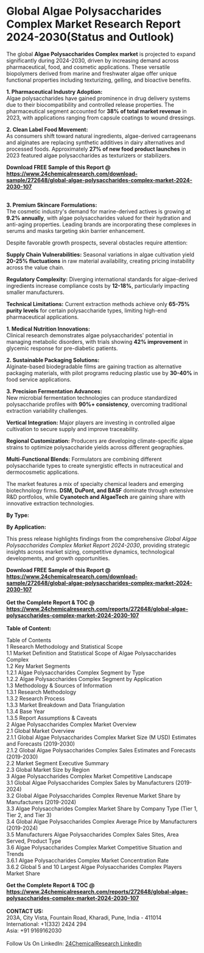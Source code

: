 <h1>Global Algae Polysaccharides Complex Market Research Report 2024-2030(Status and Outlook)</h1><p>The global <strong>Algae Polysaccharides Complex market</strong> is projected to expand significantly during 2024-2030, driven by increasing demand across pharmaceutical, food, and cosmetic applications. These versatile biopolymers derived from marine and freshwater algae offer unique functional properties including texturizing, gelling, and bioactive benefits.</p><p><strong>1. Pharmaceutical Industry Adoption:</strong><br>
Algae polysaccharides have gained prominence in drug delivery systems due to their biocompatibility and controlled release properties. The pharmaceutical segment accounted for <strong>38% of total market revenue</strong> in 2023, with applications ranging from capsule coatings to wound dressings.</p><p><strong>2. Clean Label Food Movement:</strong><br>
As consumers shift toward natural ingredients, algae-derived carrageenans and alginates are replacing synthetic additives in dairy alternatives and processed foods. Approximately <strong>27% of new food product launches</strong> in 2023 featured algae polysaccharides as texturizers or stabilizers.</p><div><b>Download FREE Sample of this Report @ 
            <a href="https://www.24chemicalresearch.com/download-sample/272648/global-algae-polysaccharides-complex-market-2024-2030-107">
            https://www.24chemicalresearch.com/download-sample/272648/global-algae-polysaccharides-complex-market-2024-2030-107</a></b></div><br><p><strong>3. Premium Skincare Formulations:</strong><br>
The cosmetic industry's demand for marine-derived actives is growing at <strong>9.2% annually</strong>, with algae polysaccharides valued for their hydration and anti-aging properties. Leading brands are incorporating these complexes in serums and masks targeting skin barrier enhancement.</p><p>Despite favorable growth prospects, several obstacles require attention:</p><p><strong>Supply Chain Vulnerabilities:</strong> Seasonal variations in algae cultivation yield <strong>20-25% fluctuations</strong> in raw material availability, creating pricing instability across the value chain.</p><p><strong>Regulatory Complexity:</strong> Diverging international standards for algae-derived ingredients increase compliance costs by <strong>12-18%</strong>, particularly impacting smaller manufacturers.</p><p><strong>Technical Limitations:</strong> Current extraction methods achieve only <strong>65-75% purity levels</strong> for certain polysaccharide types, limiting high-end pharmaceutical applications.</p><p><strong>1. Medical Nutrition Innovations:</strong><br>
Clinical research demonstrates algae polysaccharides' potential in managing metabolic disorders, with trials showing <strong>42% improvement</strong> in glycemic response for pre-diabetic patients.</p><p><strong>2. Sustainable Packaging Solutions:</strong><br>
Alginate-based biodegradable films are gaining traction as alternative packaging materials, with pilot programs reducing plastic use by <strong>30-40%</strong> in food service applications.</p><p><strong>3. Precision Fermentation Advances:</strong><br>
New microbial fermentation technologies can produce standardized polysaccharide profiles with <strong>90%+ consistency</strong>, overcoming traditional extraction variability challenges.</p><p><strong>Vertical Integration:</strong> Major players are investing in controlled algae cultivation to secure supply and improve traceability.</p><p><strong>Regional Customization:</strong> Producers are developing climate-specific algae strains to optimize polysaccharide yields across different geographies.</p><p><strong>Multi-Functional Blends:</strong> Formulators are combining different polysaccharide types to create synergistic effects in nutraceutical and dermocosmetic applications.</p><p>The market features a mix of specialty chemical leaders and emerging biotechnology firms. <strong>DSM, DuPont, and BASF</strong> dominate through extensive R&amp;D portfolios, while <strong>Cyanotech and AlgaeTech</strong> are gaining share with innovative extraction technologies.</p><p><strong>By Type:</strong></p><p><strong>By Application:</strong></p><p>This press release highlights findings from the comprehensive <em>Global Algae Polysaccharides Complex Market Report 2024-2030</em>, providing strategic insights across market sizing, competitive dynamics, technological developments, and growth opportunities.</p><div><b>Download FREE Sample of this Report @ 
            <a href="https://www.24chemicalresearch.com/download-sample/272648/global-algae-polysaccharides-complex-market-2024-2030-107">
            https://www.24chemicalresearch.com/download-sample/272648/global-algae-polysaccharides-complex-market-2024-2030-107</a></b></div><br><div><b>Get the Complete Report & TOC @ 
            <a href="https://www.24chemicalresearch.com/reports/272648/global-algae-polysaccharides-complex-market-2024-2030-107">
            https://www.24chemicalresearch.com/reports/272648/global-algae-polysaccharides-complex-market-2024-2030-107</a></b></div><br>
            <b>Table of Content:</b><p>Table of Contents<br />
1 Research Methodology and Statistical Scope<br />
1.1 Market Definition and Statistical Scope of Algae Polysaccharides Complex<br />
1.2 Key Market Segments<br />
1.2.1 Algae Polysaccharides Complex Segment by Type<br />
1.2.2 Algae Polysaccharides Complex Segment by Application<br />
1.3 Methodology & Sources of Information<br />
1.3.1 Research Methodology<br />
1.3.2 Research Process<br />
1.3.3 Market Breakdown and Data Triangulation<br />
1.3.4 Base Year<br />
1.3.5 Report Assumptions & Caveats<br />
2 Algae Polysaccharides Complex Market Overview<br />
2.1 Global Market Overview<br />
2.1.1 Global Algae Polysaccharides Complex Market Size (M USD) Estimates and Forecasts (2019-2030)<br />
2.1.2 Global Algae Polysaccharides Complex Sales Estimates and Forecasts (2019-2030)<br />
2.2 Market Segment Executive Summary<br />
2.3 Global Market Size by Region<br />
3 Algae Polysaccharides Complex Market Competitive Landscape<br />
3.1 Global Algae Polysaccharides Complex Sales by Manufacturers (2019-2024)<br />
3.2 Global Algae Polysaccharides Complex Revenue Market Share by Manufacturers (2019-2024)<br />
3.3 Algae Polysaccharides Complex Market Share by Company Type (Tier 1, Tier 2, and Tier 3)<br />
3.4 Global Algae Polysaccharides Complex Average Price by Manufacturers (2019-2024)<br />
3.5 Manufacturers Algae Polysaccharides Complex Sales Sites, Area Served, Product Type<br />
3.6 Algae Polysaccharides Complex Market Competitive Situation and Trends<br />
3.6.1 Algae Polysaccharides Complex Market Concentration Rate<br />
3.6.2 Global 5 and 10 Largest Algae Polysaccharides Complex Players Market Share </p><div><b>Get the Complete Report & TOC @ 
            <a href="https://www.24chemicalresearch.com/reports/272648/global-algae-polysaccharides-complex-market-2024-2030-107">
            https://www.24chemicalresearch.com/reports/272648/global-algae-polysaccharides-complex-market-2024-2030-107</a></b></div><br><b>CONTACT US:</b><br>
            203A, City Vista, Fountain Road, Kharadi, Pune, India - 411014<br>
            International: +1(332) 2424 294<br>
            Asia: +91 9169162030 <br><br>
            Follow Us On LinkedIn: <a href="https://www.linkedin.com/company/24chemicalresearch/">24ChemicalResearch LinkedIn</a>